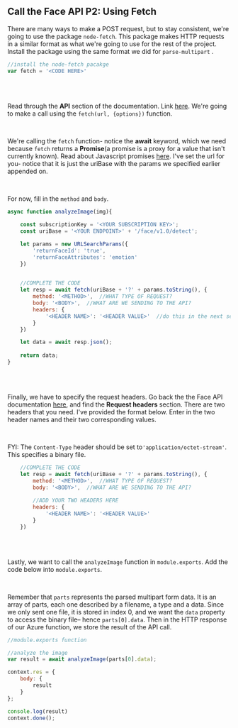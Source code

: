 ## Call the Face API P2: Using Fetch

There are many ways to make a POST request, but to stay consistent, we're going to use the package  `node-fetch`.  This package makes HTTP requests in a similar format as what we're going to use for the rest of the project. Install the package using the same format we did for `parse-multipart` . 

```js
//install the node-fetch pacakge
var fetch = '<CODE HERE>'
```

<br />
<br />

Read through the **API** section of the documentation.  Link [here](https://www.npmjs.com/package/node-fetch#api). We're going to make a call using the `fetch(url, {options})` function.

<br />


We're calling the `fetch` function- notice the **await** keyword, which we need because `fetch` returns a **Promise**(a promise is a proxy for a value that isn't currently known). Read about Javascript promises [here](https://developer.mozilla.org/en-US/docs/Web/JavaScript/Reference/Global_Objects/Promise). I've set the url for you- notice that it is just the uriBase with the params we specified earlier appended on.

<br />

For now, fill in the `method`  and `body`.  

```js
async function analyzeImage(img){
    
    const subscriptionKey = '<YOUR SUBSCRIPTION KEY>';
    const uriBase = '<YOUR ENDPOINT>' + '/face/v1.0/detect';

    let params = new URLSearchParams({
        'returnFaceId': 'true',
        'returnFaceAttributes': 'emotion'
    })

    
    //COMPLETE THE CODE
    let resp = await fetch(uriBase + '?' + params.toString(), {
        method: '<METHOD>',  //WHAT TYPE OF REQUEST?
        body: '<BODY>',  //WHAT ARE WE SENDING TO THE API?
        headers: {
            '<HEADER NAME>': '<HEADER VALUE>'  //do this in the next section
        }
    })

    let data = await resp.json();
    
    return data; 
}
```

<br />
<br />

Finally, we have to specify the request headers. Go back the the Face API documentation [here](https://westus.dev.cognitive.microsoft.com/docs/services/563879b61984550e40cbbe8d/operations/563879b61984550f30395236), and find the **Request headers** section. There are two headers that you need. I've provided the format below. Enter in the two header names and their two corresponding values. 

<br />

FYI: The `Content-Type`  header should be set to`'application/octet-stream'`.  This specifies a binary file.

```js
    //COMPLETE THE CODE
    let resp = await fetch(uriBase + '?' + params.toString(), {
        method: '<METHOD>',  //WHAT TYPE OF REQUEST?
        body: '<BODY>',  //WHAT ARE WE SENDING TO THE API?
      
      	//ADD YOUR TWO HEADERS HERE
        headers: {
            '<HEADER NAME>': '<HEADER VALUE>'
        }
    })
```

<br />
<br />


Lastly, we want to call the `analyzeImage`  function in `module.exports`.  Add the code below into `module.exports`.   

<br />

Remember that `parts` represents the parsed multipart form data. It is an array of parts, each one described by a filename, a type and a data. Since we only sent one file, it is stored in index 0, and we want the `data`  property to access the binary file– hence `parts[0].data`.  Then in the HTTP response of our Azure function, we store the result of the API call.

```js
//module.exports function

//analyze the image
var result = await analyzeImage(parts[0].data);

context.res = {
	body: {
		result
	}
};

console.log(result)
context.done(); 

```


